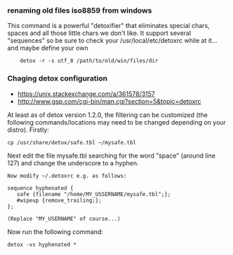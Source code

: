 ### renaming old files iso8859 from windows

This command is a powerful "detoxifier" that eliminates special chars,
spaces and all those little chars we don't like. It support several
"sequences" so be sure to check your /usr/local/etc/detoxrc while at
it... and maybe define your own

		detox -r -s utf_8 /path/to/old/win/files/dir


### Chaging detox configuration
+ https://unix.stackexchange.com/a/361578/3157
+ http://www.gsp.com/cgi-bin/man.cgi?section=5&topic=detoxrc


At least as of detox version 1.2.0, the filtering can be customized (the
following commands/locations may need to be changed depending on your distro).
Firstly:

    cp /usr/share/detox/safe.tbl ~/mysafe.tbl

Next edit the file mysafe.tbl searching for the word "space" (around line 127)
and change the underscore to a hyphen.

    Now modify ~/.detoxrc e.g. as follows:

    sequence hyphenated {
       safe {filename "/home/MY_USSERNAME/mysafe.tbl";};
       #wipeup {remove_trailing;};
    };

    (Replace "MY_USERNAME" of course...)

Now run the following command:

    detox -vs hyphenated *


